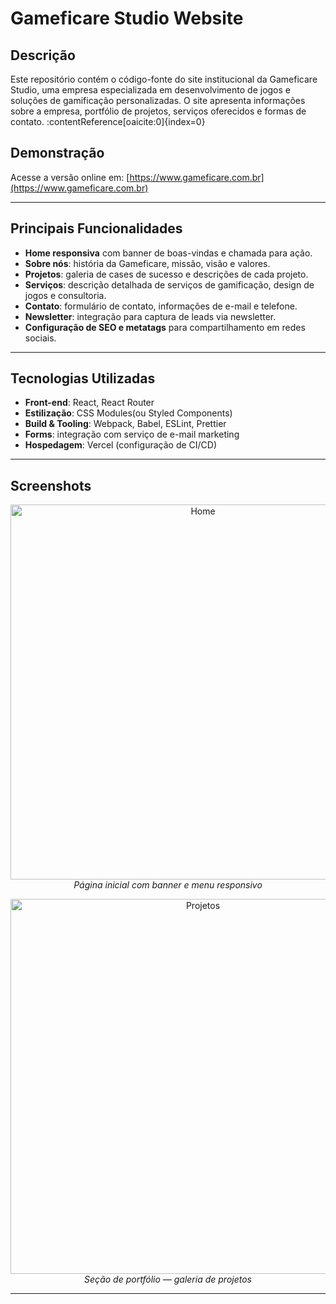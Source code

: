 # Gameficare Studio Website

## Descrição  
Este repositório contém o código-fonte do site institucional da Gameficare Studio, uma empresa especializada em desenvolvimento de jogos e soluções de gamificação personalizadas. O site apresenta informações sobre a empresa, portfólio de projetos, serviços oferecidos e formas de contato. :contentReference[oaicite:0]{index=0}

## Demonstração  
Acesse a versão online em: [https://www.gameficare.com.br](https://www.gameficare.com.br)

---

## Principais Funcionalidades  
- **Home responsiva** com banner de boas-vindas e chamada para ação.  
- **Sobre nós**: história da Gameficare, missão, visão e valores.  
- **Projetos**: galeria de cases de sucesso e descrições de cada projeto.  
- **Serviços**: descrição detalhada de serviços de gamificação, design de jogos e consultoria.  
- **Contato**: formulário de contato, informações de e-mail e telefone.  
- **Newsletter**: integração para captura de leads via newsletter.  
- **Configuração de SEO e metatags** para compartilhamento em redes sociais.

---

## Tecnologias Utilizadas  
- **Front-end**: React, React Router  
- **Estilização**: CSS Modules(ou Styled Components)  
- **Build & Tooling**: Webpack, Babel, ESLint, Prettier  
- **Forms**: integração com serviço de e-mail marketing 
- **Hospedagem**: Vercel (configuração de CI/CD)

---

## Screenshots  
<p align="center">
  <img src="./screenshots/home.png" alt="Home" width="600" />
  <br/>
  <em>Página inicial com banner e menu responsivo</em>
</p>

<p align="center">
  <img src="./screenshots/projetos.png" alt="Projetos" width="600" />
  <br/>
  <em>Seção de portfólio — galeria de projetos</em>
</p>

---
